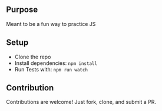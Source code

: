 ## Purpose

Meant to be a fun way to practice JS

## Setup

- Clone the repo
- Install dependencies: `npm install`
- Run Tests with: `npm run watch`

## Contribution

Contributions are welcome!
Just fork, clone, and submit a PR.
